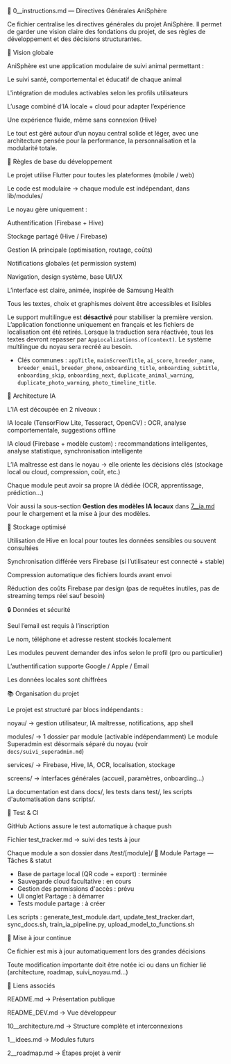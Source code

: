 📘 0__instructions.md — Directives Générales AniSphère

Ce fichier centralise les directives générales du projet AniSphère. Il permet de garder une vision claire des fondations du projet, de ses règles de développement et des décisions structurantes.

🧩 Vision globale

AniSphère est une application modulaire de suivi animal permettant :

Le suivi santé, comportemental et éducatif de chaque animal

L'intégration de modules activables selon les profils utilisateurs

L’usage combiné d’IA locale + cloud pour adapter l’expérience

Une expérience fluide, même sans connexion (Hive)

Le tout est géré autour d’un noyau central solide et léger, avec une architecture pensée pour la performance, la personnalisation et la modularité totale.

🔧 Règles de base du développement

Le projet utilise Flutter pour toutes les plateformes (mobile / web)

Le code est modulaire → chaque module est indépendant, dans lib/modules/

Le noyau gère uniquement :

Authentification (Firebase + Hive)

Stockage partagé (Hive / Firebase)

Gestion IA principale (optimisation, routage, coûts)

Notifications globales (et permission system)

Navigation, design système, base UI/UX

L’interface est claire, animée, inspirée de Samsung Health

Tous les textes, choix et graphismes doivent être accessibles et lisibles

Le support multilingue est **désactivé** pour stabiliser la première version.
L’application fonctionne uniquement en français et les fichiers de localisation ont été retirés.
Lorsque la traduction sera réactivée, tous les textes devront repasser par `AppLocalizations.of(context)`.
Le système multilingue du noyau sera recréé au besoin.
- Clés communes : `appTitle`, `mainScreenTitle`, `ai_score`, `breeder_name`, `breeder_email`, `breeder_phone`, `onboarding_title`, `onboarding_subtitle`, `onboarding_skip`, `onboarding_next`, `duplicate_animal_warning`, `duplicate_photo_warning`, `photo_timeline_title`.

🧠 Architecture IA

L’IA est découpée en 2 niveaux :

IA locale (TensorFlow Lite, Tesseract, OpenCV) : OCR, analyse comportementale, suggestions offline

IA cloud (Firebase + modèle custom) : recommandations intelligentes, analyse statistique, synchronisation intelligente

L’IA maîtresse est dans le noyau → elle oriente les décisions clés (stockage local ou cloud, compression, coût, etc.)

Chaque module peut avoir sa propre IA dédiée (OCR, apprentissage, prédiction...)

Voir aussi la sous-section **Gestion des modèles IA locaux** dans [7__ia.md](7__ia.md) pour le chargement et la mise à jour des modèles.

💾 Stockage optimisé

Utilisation de Hive en local pour toutes les données sensibles ou souvent consultées

Synchronisation différée vers Firebase (si l’utilisateur est connecté + stable)

Compression automatique des fichiers lourds avant envoi

Réduction des coûts Firebase par design (pas de requêtes inutiles, pas de streaming temps réel sauf besoin)

🔒 Données et sécurité

Seul l’email est requis à l’inscription

Le nom, téléphone et adresse restent stockés localement

Les modules peuvent demander des infos selon le profil (pro ou particulier)

L’authentification supporte Google / Apple / Email

Les données locales sont chiffrées

📚 Organisation du projet

Le projet est structuré par blocs indépendants :

noyau/ → gestion utilisateur, IA maîtresse, notifications, app shell

modules/ → 1 dossier par module (activable indépendamment)
Le module Superadmin est désormais séparé du noyau (voir `docs/suivi_superadmin.md`)

services/ → Firebase, Hive, IA, OCR, localisation, stockage

screens/ → interfaces générales (accueil, paramètres, onboarding...)

La documentation est dans docs/, les tests dans test/, les scripts d'automatisation dans scripts/.

🧪 Test & CI

GitHub Actions assure le test automatique à chaque push

Fichier test_tracker.md → suivi des tests à jour

Chaque module a son dossier dans /test/[module]/
🔗 Module Partage — Tâches & statut
- Base de partage local (QR code + export) : terminée
- Sauvegarde cloud facultative : en cours
- Gestion des permissions d'accès : prévu
- UI onglet Partage : à démarrer
- Tests module partage : à créer

Les scripts : generate_test_module.dart, update_test_tracker.dart, sync_docs.sh, train_ia_pipeline.py, upload_model_to_functions.sh

📅 Mise à jour continue

Ce fichier est mis à jour automatiquement lors des grandes décisions

Toute modification importante doit être notée ici ou dans un fichier lié (architecture, roadmap, suivi_noyau.md...)

📝 Liens associés

README.md → Présentation publique

README_DEV.md → Vue développeur

10__architecture.md → Structure complète et interconnexions

1__idees.md → Modules futurs

2__roadmap.md → Étapes projet à venir


